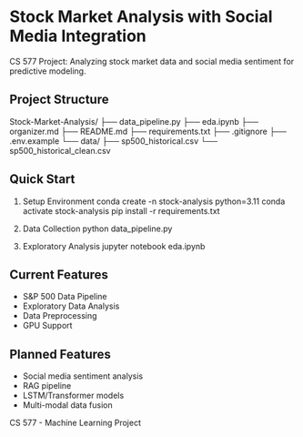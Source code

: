 # Stock Market Analysis with Social Media Integration

CS 577 Project: Analyzing stock market data and social media sentiment for predictive modeling.

## Project Structure

Stock-Market-Analysis/
├── data_pipeline.py
├── eda.ipynb
├── organizer.md
├── README.md
├── requirements.txt
├── .gitignore
├── .env.example
└── data/
    ├── sp500_historical.csv
    └── sp500_historical_clean.csv

## Quick Start

1. Setup Environment
conda create -n stock-analysis python=3.11
conda activate stock-analysis
pip install -r requirements.txt

2. Data Collection
python data_pipeline.py

3. Exploratory Analysis
jupyter notebook eda.ipynb

## Current Features

- S&P 500 Data Pipeline
- Exploratory Data Analysis
- Data Preprocessing
- GPU Support

## Planned Features

- Social media sentiment analysis
- RAG pipeline
- LSTM/Transformer models
- Multi-modal data fusion

CS 577 - Machine Learning Project